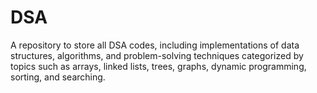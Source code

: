 # DSA
A repository to store all DSA codes, including implementations of data structures, algorithms, and problem-solving techniques categorized by topics such as arrays, linked lists, trees, graphs, dynamic programming, sorting, and searching. 
